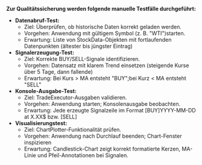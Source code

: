 
**Zur Qualitätssicherung werden folgende manuelle Testfälle durchgeführt:**

- **Datenabruf-Test:**
	- Ziel: Überprüfen, ob historische Daten korrekt geladen werden.
	- Vorgehen: Anwendung mit gültigem Symbol (z. B. "WTI")starten.
	- Erwartung: Liste von StockData-Objekten mit fortlaufenden Datenpunkten (ältester bis jüngster Eintrag)
- **Signalerzeugung-Test:**
	- Ziel: Korrekte BUY/SELL-Signale identifizieren.
	- Vorgehen: Datensatz mit klarem Trend einsetzen (steigende Kurse über 5 Tage, dann fallende)
	- Erwartung: Bei Kurs > MA entsteht "BUY";bei Kurz < MA entsteht "SELL"
- **Konsole-Ausgabe-Test:**
	- Ziel: TradeExecutor-Ausgaben validieren.
	- Vorgehen: Anwendung starten; Konsolenausgabe beobachten.
	- Erwartung: Jede erzeugte Signalzeile im Format [BUY]YYYY-MM-DD at X.XX$ bzw. [SELL]
- **Visualisierungstest:**
	- Ziel: ChartPlotter-Funktionalität prüfen.
	- Vorgehen: Anwendung nach Durchlauf beenden; Chart-Fenster inspizieren
	- Erwartung: Candlestick-Chart zeigt korrekt formatierte Kerzen, MA-Linie und Pfeil-Annotationen bei Signalen.


